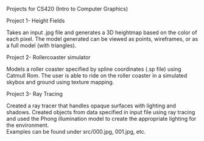 Projects for CS420 (Intro to Computer Graphics)

Project 1- Height Fields

Takes an input .jpg file and generates a 3D heightmap based on the color of each pixel. 
The model generated can be viewed as points, wireframes, or as a full model (with triangles).


Project 2- Rollercoaster simulator

Models a roller coaster specified by spline coordinates (.sp file) 
using Catmull Rom. The user is able to ride on the roller coaster in a simulated skybox and ground 
using texture mapping. 


Project 3- Ray Tracing 

Created a ray tracer that handles opaque surfaces with lighting and shadows. Created objects from data
specified in input file using ray tracing and used the Phong illumination model to create the appropriate
lighting for the environment.  
Examples can be found under src/000.jpg, 001.jpg, etc.